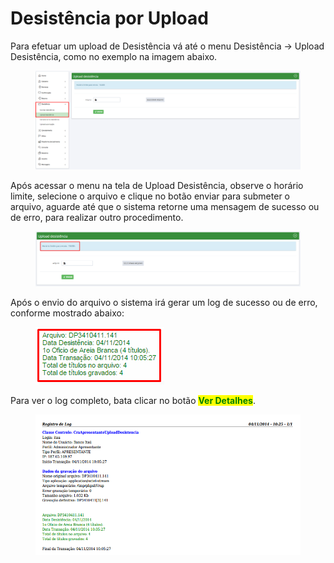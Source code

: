 # Desistência por Upload

Para efetuar um upload de Desistência vá até o menu Desistência -> Upload Desistência, como no exemplo na imagem abaixo.

<figure><img src="../../.gitbook/assets/image (48).png" alt=""><figcaption></figcaption></figure>

Após acessar o menu na tela de Upload Desistência, observe o horário limite, selecione o arquivo e clique no botão enviar para submeter o arquivo, aguarde até que o sistema retorne uma mensagem de sucesso ou de erro, para realizar outro procedimento.

<figure><img src="../../.gitbook/assets/image (65).png" alt=""><figcaption></figcaption></figure>

Após o envio do arquivo o sistema irá gerar um log de sucesso ou de erro, conforme mostrado abaixo:

<figure><img src="../../.gitbook/assets/image (5) (1).png" alt=""><figcaption></figcaption></figure>

Para ver o log completo, bata clicar no botão <mark style="color:green;">**Ver Detalhes**</mark>.

<figure><img src="../../.gitbook/assets/image (57).png" alt=""><figcaption></figcaption></figure>
